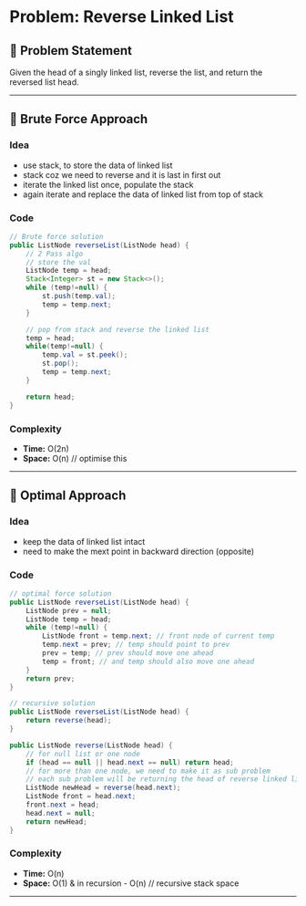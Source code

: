 # Problem: Reverse Linked List

## 📄 Problem Statement
Given the head of a singly linked list, reverse the list, and return the reversed list head.

---

## 🧠 Brute Force Approach
### Idea
- use stack, to store the data of linked list
- stack coz we need to reverse and it is last in first out
- iterate the linked list once, populate the stack
- again iterate and replace the data of linked list from top of stack

### Code
```java
// Brute force solution
public ListNode reverseList(ListNode head) {
    // 2 Pass algo
    // store the val
    ListNode temp = head;
    Stack<Integer> st = new Stack<>();
    while (temp!=null) {
        st.push(temp.val);
        temp = temp.next;
    }

    // pop from stack and reverse the linked list
    temp = head;
    while(temp!=null) {
        temp.val = st.peek();
        st.pop();
        temp = temp.next;
    }

    return head;
}
```

### Complexity
- **Time:** O(2n)
- **Space:** O(n) // optimise this

---

## 🧪 Optimal Approach
### Idea
- keep the data of linked list intact
- need to make the mext point in backward direction (opposite)

### Code
```java
// optimal force solution
public ListNode reverseList(ListNode head) {
    ListNode prev = null;
    ListNode temp = head;
    while (temp!=null) {
        ListNode front = temp.next; // front node of current temp
        temp.next = prev; // temp should point to prev
        prev = temp; // prev should move one ahead
        temp = front; // and temp should also move one ahead
    }
    return prev;
}

// recursive solution
public ListNode reverseList(ListNode head) {
    return reverse(head);
}

public ListNode reverse(ListNode head) {
    // for null list or one node
    if (head == null || head.next == null) return head;
    // for more than one node, we need to make it as sub problem 
    // each sub problem will be returning the head of reverse linked list
    ListNode newHead = reverse(head.next);
    ListNode front = head.next;
    front.next = head;
    head.next = null;
    return newHead;
}
```

### Complexity
- **Time:** O(n)
- **Space:** O(1) & in recursion - O(n) // recursive stack space

---